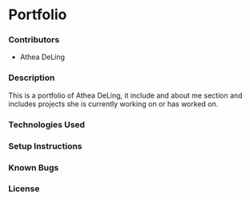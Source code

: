 # Portfolio
### Contributors
* Athea DeLing
### Description
This is a portfolio of Athea DeLing, it include and about me section and includes projects she is currently working on or has worked on.
### Technologies Used
### Setup Instructions
### Known Bugs
### License